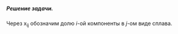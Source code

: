 ##### Решение задачи.
<p>Через x<sub>ij</sub> обозначим долю <i>i</i>-ой компоненты в <i>j</i>-ом виде сплава.</p>
